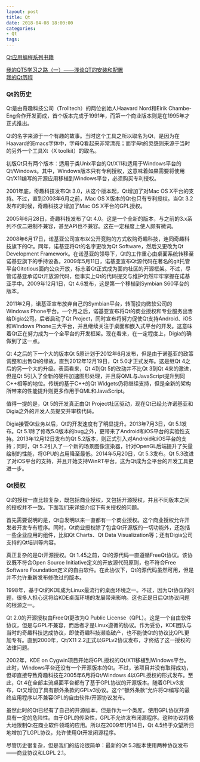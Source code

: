 ```yaml
---
layout: post
title: Qt
date: 2018-04-08 18:00:00
categories:
- Qt
tags:
---
```


[Qt应用编程系列书籍](http://www.qter.org/portal.php?mod=view&aid=5&page=1)  

[我的QT5学习之路（一）——浅谈QT的安装和配置](https://www.cnblogs.com/jingliming/p/4936758.html)  
[我的Qt历程](http://www.qter.org/forum.php?mod=viewthread&tid=5796&extra=&page=1)  


### Qt的历史

Qt是由奇趣科技公司（Trolltech）的两位创始人Haavard Nord和Eirik Chambe-Eng合作开发而成，首个版本完成于1991年，而第一个商业版本则是在1995年才正式推出。

Qt的名字来源于一个有趣的故事。当时这个工具之所以取名为Qt，是因为在Haavard的Emacs字体中，字母Q看起来非常漂亮；而字母t的灵感则来源于当时的另外一个工具Xt（X toolkit）的取名。

初版Qt只有两个版本：适用于类Unix平台的Qt/X11和适用于Windows平台的Qt/Windows。其中，Windows版本只有专利授权，这意味着如果需要将使用Qt/X11编写的开源应用移植到Windows平台，必须购买专利授权。

2001年底，奇趣科技发布Qt 3.0，从这个版本起，Qt增加了对Mac OS X平台的支持。不过，直到2003年6月之前，Mac OS X版本的Qt也只有专利授权。当Qt 3.2发布的时候，奇趣科技才增加了Mac OS X平台的GPL授权。

2005年6月28日，奇趣科技发布了Qt 4.0。这是一个全新的版本，与之前的3.x系列不仅二进制不兼容，甚至API也不兼容。这在一定程度上使人颇有微词。

2008年6月17日，诺基亚公司宣布以公开竞购的方式收购奇趣科技，连同奇趣科技旗下的Qt。同年，诺基亚将Qt的名字更改为Qt Software，然后又更改为Qt Development Framework。在诺基亚的领导下，Qt的工作重心由桌面系统转移至诺基亚旗下的手持设备。2009年5月11日，诺基亚宣布Qt源代码在著名的git托管平台Gitotious面向公众开放，标志着Qt正式成为面向社区的开源框架。不过，尽管诺基亚承诺Qt开放源代码，但事实上Qt的代码提交与维护仍然牢牢掌握在诺基亚手中。2009年12月1日，Qt 4.6发布，这是第一个移植到Symbian S60平台的版本。

2011年2月，诺基亚宣布放弃自己的Symbian平台，转而投向微软公司的Windows Phone平台。一个月之后，诺基亚宣布将Qt的商业授权和专业服务出售给Digia公司。后者启动了Qt Project，同时宣布将努力促使Qt支持Android、iOS和Windows Phone三大平台，并且继续关注于桌面和嵌入式平台的开发。这意味着Qt正在努力成为一个全平台的开发框架。现在看来，在一定程度上，Digia的确做到了这一点。

Qt 4之后的下一个大的版本Qt 5原计划于2012年6月发布，但是由于诺基亚的政策调整和出售Qt的缘故，直到2012年12月19日，Qt 5.0才正式发布。这是继Qt 4之后的另一个大的升级。表面看来，Qt 4到Qt 5的改动并不比Qt 3到Qt 4来的激进，但是Qt 5引入了全新的硬件加速图形处理，并且将QML与JavaScript提升到同C++相等的地位。传统的基于C++的Qt Widgets仍将继续支持，但是全新的架构所带来的性能提升则更多作用于QML和JavaScript。

值得一提的是，Qt 5的开发真正由Qt Project社区驱动，现在Qt已经允许诺基亚和Digia之外的开发人员提交并审核代码。

Digia接管Qt业务以后，Qt的开发速度有了明显提升。2013年7月3日，Qt 5.1发布。Qt 5.1除了修改5.0版本的bug之外，更带来了Android和iOS平台的实验性支持。2013年12月12日发布的Qt 5.2版本，则正式引入对Android和iOS平台的支持；同时，Qt 5.2引入了一个新的场景图像渲染器，针对OpenGL后端提升了矢量绘制的性能，将GPU的占用降至最低。2014年5月20日，Qt 5.3发布。Qt 5.3改进了对iOS平台的支持，并且开始支持WinRT平台。这为Qt成为全平台的开发工具更进一步。


### Qt授权

Qt的授权一直比较复杂，既包括商业授权，又包括开源授权，并且不同版本之间的授权并不一致。下面我们来详细介绍下有关授权的问题。

首先需要说明的是，Qt自发明以来一直都有一个商业授权。这个商业授权允许开发者开发专有程序。同时，Qt商业授权除了包含Qt开源版的一切功能外，还包括一些企业应用的组件，比如Qt Charts、Qt Data Visualization等；还有Digia公司支持的Qt培训等内容。

真正复杂的是Qt开源授权。Qt 1.45之前，Qt的源代码一直遵循FreeQt协议。该协议既不符合Open Source Initiative定义的开放源代码原则，也不符合Free Software Foundation定义的自由软件。在此协议下，Qt的源代码虽然可用，但是并不允许重新发布修改过的版本。

1998年，基于Qt的KDE成为Linux最流行的桌面环境之一。不过，因为Qt协议的问题，很多人担心这将给KDE桌面环境的发展带来影响。这也正是日后Qt协议问题的根源之一。

Qt 2.0的开源授权由FreeQt更改为Q Public License（QPL）。这是一个自由软件协议，但是与GPL不兼容，而后者才是Linux遵循的协议。作为妥协，KDE团队与当时的奇趣科技达成协议，即使奇趣科技濒临破产，也不能使Qt的协议比QPL更加专有。直到2000年，Qt/X11 2.2正式以GPLv2协议发布，才终结了这一授权的法律问题。

2002年，KDE on Cygwin项目开始将GPL授权的Qt/X11移植到Windows平台。此时，Windows平台还没有一个开源版本的Qt。不过，该项目并没有取得成功，但却直接导致奇趣科技在2005年6月将Qt/Windows 4以GPL授权的形式发布。至此，Qt 4在全部主流桌面平台都有了基于GPL协议的开源版本。随着GPLv3发布，Qt又增加了具有额外条款的GPLv3协议。这个“额外条款”允许将Qt编写的最终应用程序以不兼容GPL的自由软件/开源协议发布。

虽然此时的Qt已经有了自己的开源版本，但是作为一个类库，使用GPL协议开源具有一定的危险性。由于GPL的传染性，GPL不允许发布闭源程序。这种协议将极大地限制Qt在商业软件领域的应用。所以在2009年1月14日，Qt 4.5终于众望所归地增加了LGPL协议，允许使用Qt开发闭源程序。

尽管历史很复杂，但是我们的结论很简单：最新的Qt 5.3版本使用两种协议发布——商业协议和LGPL 2.1。
